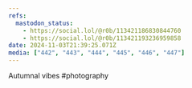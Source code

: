 ```yaml
---
refs:
  mastodon_status:
    - https://social.lol/@r0b/113421186830844760
    - https://social.lol/@r0b/113421193236959858
date: 2024-11-03T21:39:25.071Z
media: ["442", "443", "444", "445", "446", "447"]
---
```


Autumnal vibes #photography


